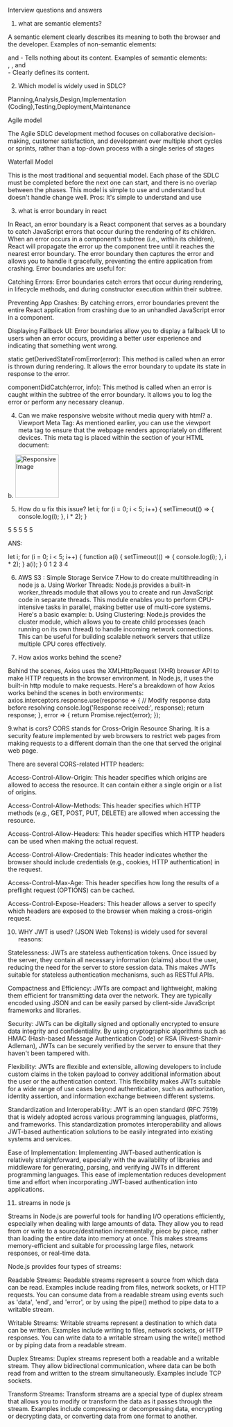 Interview questions and answers

1. what are semantic elements?

A semantic element clearly describes its meaning to both the browser and the developer. Examples of non-semantic elements: <div> and <span> - Tells nothing about its content. Examples of semantic elements: <form> , <table> , and <article> - Clearly defines its content.

2. Which model is widely used in SDLC?

Planning,Analysis,Design,Implementation (Coding),Testing,Deployment,Maintenance

Agile model

The Agile SDLC development method focuses on collaborative decision-making, customer satisfaction, and development over multiple short cycles or sprints, rather than a top-down process with a single series of stages

Waterfall Model

This is the most traditional and sequential model. Each phase of the SDLC must be completed before the next one can start, and there is no overlap between the phases. This model is simple to use and understand but doesn't handle change well. Pros: It's simple to understand and use

3. what is error boundary in react

In React, an error boundary is a React component that serves as a boundary to catch JavaScript errors that occur during the rendering of its children. When an error occurs in a component's subtree (i.e., within its children), React will propagate the error up the component tree until it reaches the nearest error boundary. The error boundary then captures the error and allows you to handle it gracefully, preventing the entire application from crashing.
Error boundaries are useful for:

Catching Errors: Error boundaries catch errors that occur during rendering, in lifecycle methods, and during constructor execution within their subtree.

Preventing App Crashes: By catching errors, error boundaries prevent the entire React application from crashing due to an unhandled JavaScript error in a component.

Displaying Fallback UI: Error boundaries allow you to display a fallback UI to users when an error occurs, providing a better user experience and indicating that something went wrong.

static getDerivedStateFromError(error): This method is called when an error is thrown during rendering. It allows the error boundary to update its state in response to the error.

componentDidCatch(error, info): This method is called when an error is caught within the subtree of the error boundary. It allows you to log the error or perform any necessary cleanup.

4. Can we make responsive website without media query with html?
a. Viewport Meta Tag: As mentioned earlier, you can use the viewport meta tag to ensure that the webpage renders appropriately on different devices. This meta tag is placed within the <head> section of your HTML document:
 <head>
    <meta name="viewport" content="width=device-width, initial-scale=1.0">
</head>

b. <img src="small.jpg" srcset="medium.jpg 1000w, large.jpg 2000w" width="100" alt="Responsive Image">

5. How do u fix this issue?
   let i;
   for (i = 0; i < 5; i++) {
   setTimeout(() => {
   console.log(i);
   }, i \* 2);
   }

5 5 5 5 5

ANS:

let i;
for (i = 0; i < 5; i++) {
function a(i) {
setTimeout(() => {
console.log(i);
}, i \* 2);
}
a(i);
}
0 1 2 3 4

6. AWS S3 : Simple Storage Service
   7.How to do create multithreading in node js
   a. Using Worker Threads: Node.js provides a built-in worker_threads module that allows you to create and run JavaScript code in separate threads. This module enables you to perform CPU-intensive tasks in parallel, making better use of multi-core systems. Here's a basic example:
   b. Using Clustering: Node.js provides the cluster module, which allows you to create child processes (each running on its own thread) to handle incoming network connections. This can be useful for building scalable network servers that utilize multiple CPU cores effectively.

7. How axios works behind the scene?

Behind the scenes, Axios uses the XMLHttpRequest (XHR) browser API to make HTTP requests in the browser environment. In Node.js, it uses the built-in http module to make requests. Here's a breakdown of how Axios works behind the scenes in both environments:
axios.interceptors.response.use(response => {
// Modify response data before resolving
console.log('Response received:', response);
return response;
}, error => {
return Promise.reject(error);
});

9.what is cors?
CORS stands for Cross-Origin Resource Sharing. It is a security feature implemented by web browsers to restrict web pages from making requests to a different domain than the one that served the original web page.

There are several CORS-related HTTP headers:

Access-Control-Allow-Origin: This header specifies which origins are allowed to access the resource. It can contain either a single origin or a list of origins.

Access-Control-Allow-Methods: This header specifies which HTTP methods (e.g., GET, POST, PUT, DELETE) are allowed when accessing the resource.

Access-Control-Allow-Headers: This header specifies which HTTP headers can be used when making the actual request.

Access-Control-Allow-Credentials: This header indicates whether the browser should include credentials (e.g., cookies, HTTP authentication) in the request.

Access-Control-Max-Age: This header specifies how long the results of a preflight request (OPTIONS) can be cached.

Access-Control-Expose-Headers: This header allows a server to specify which headers are exposed to the browser when making a cross-origin request.

10. WHY JWT is used?
    (JSON Web Tokens) is widely used for several reasons:

Statelessness: JWTs are stateless authentication tokens. Once issued by the server, they contain all necessary information (claims) about the user, reducing the need for the server to store session data. This makes JWTs suitable for stateless authentication mechanisms, such as RESTful APIs.

Compactness and Efficiency: JWTs are compact and lightweight, making them efficient for transmitting data over the network. They are typically encoded using JSON and can be easily parsed by client-side JavaScript frameworks and libraries.

Security: JWTs can be digitally signed and optionally encrypted to ensure data integrity and confidentiality. By using cryptographic algorithms such as HMAC (Hash-based Message Authentication Code) or RSA (Rivest-Shamir-Adleman), JWTs can be securely verified by the server to ensure that they haven't been tampered with.

Flexibility: JWTs are flexible and extensible, allowing developers to include custom claims in the token payload to convey additional information about the user or the authentication context. This flexibility makes JWTs suitable for a wide range of use cases beyond authentication, such as authorization, identity assertion, and information exchange between different systems.

Standardization and Interoperability: JWT is an open standard (RFC 7519) that is widely adopted across various programming languages, platforms, and frameworks. This standardization promotes interoperability and allows JWT-based authentication solutions to be easily integrated into existing systems and services.

Ease of Implementation: Implementing JWT-based authentication is relatively straightforward, especially with the availability of libraries and middleware for generating, parsing, and verifying JWTs in different programming languages. This ease of implementation reduces development time and effort when incorporating JWT-based authentication into applications.

11. streams in node js

Streams in Node.js are powerful tools for handling I/O operations efficiently, especially when dealing with large amounts of data. They allow you to read from or write to a source/destination incrementally, piece by piece, rather than loading the entire data into memory at once. This makes streams memory-efficient and suitable for processing large files, network responses, or real-time data.

Node.js provides four types of streams:

Readable Streams: Readable streams represent a source from which data can be read. Examples include reading from files, network sockets, or HTTP requests. You can consume data from a readable stream using events such as 'data', 'end', and 'error', or by using the pipe() method to pipe data to a writable stream.

Writable Streams: Writable streams represent a destination to which data can be written. Examples include writing to files, network sockets, or HTTP responses. You can write data to a writable stream using the write() method or by piping data from a readable stream.

Duplex Streams: Duplex streams represent both a readable and a writable stream. They allow bidirectional communication, where data can be both read from and written to the stream simultaneously. Examples include TCP sockets.

Transform Streams: Transform streams are a special type of duplex stream that allows you to modify or transform the data as it passes through the stream. Examples include compressing or decompressing data, encrypting or decrypting data, or converting data from one format to another.
